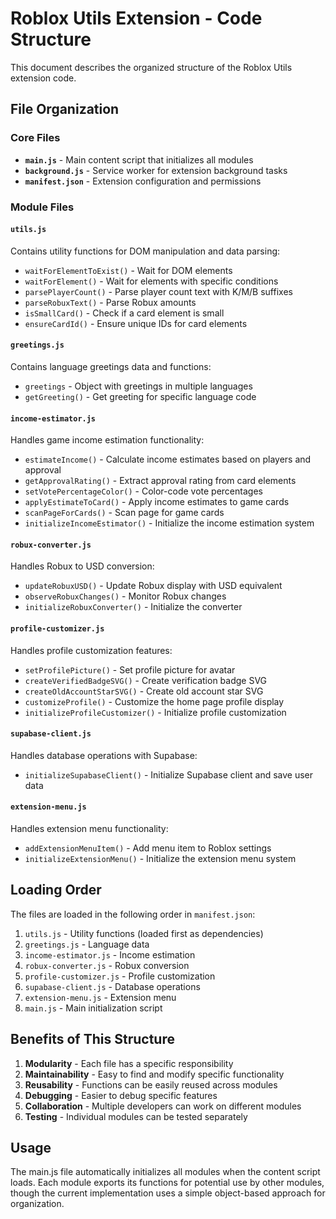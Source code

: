# Roblox Utils Extension - Code Structure

This document describes the organized structure of the Roblox Utils extension code.

## File Organization

### Core Files
- **`main.js`** - Main content script that initializes all modules
- **`background.js`** - Service worker for extension background tasks
- **`manifest.json`** - Extension configuration and permissions

### Module Files

#### `utils.js`
Contains utility functions for DOM manipulation and data parsing:
- `waitForElementToExist()` - Wait for DOM elements
- `waitForElement()` - Wait for elements with specific conditions
- `parsePlayerCount()` - Parse player count text with K/M/B suffixes
- `parseRobuxText()` - Parse Robux amounts
- `isSmallCard()` - Check if a card element is small
- `ensureCardId()` - Ensure unique IDs for card elements

#### `greetings.js`
Contains language greetings data and functions:
- `greetings` - Object with greetings in multiple languages
- `getGreeting()` - Get greeting for specific language code

#### `income-estimator.js`
Handles game income estimation functionality:
- `estimateIncome()` - Calculate income estimates based on players and approval
- `getApprovalRating()` - Extract approval rating from card elements
- `setVotePercentageColor()` - Color-code vote percentages
- `applyEstimateToCard()` - Apply income estimates to game cards
- `scanPageForCards()` - Scan page for game cards
- `initializeIncomeEstimator()` - Initialize the income estimation system

#### `robux-converter.js`
Handles Robux to USD conversion:
- `updateRobuxUSD()` - Update Robux display with USD equivalent
- `observeRobuxChanges()` - Monitor Robux changes
- `initializeRobuxConverter()` - Initialize the converter

#### `profile-customizer.js`
Handles profile customization features:
- `setProfilePicture()` - Set profile picture for avatar
- `createVerifiedBadgeSVG()` - Create verification badge SVG
- `createOldAccountStarSVG()` - Create old account star SVG
- `customizeProfile()` - Customize the home page profile display
- `initializeProfileCustomizer()` - Initialize profile customization

#### `supabase-client.js`
Handles database operations with Supabase:
- `initializeSupabaseClient()` - Initialize Supabase client and save user data

#### `extension-menu.js`
Handles extension menu functionality:
- `addExtensionMenuItem()` - Add menu item to Roblox settings
- `initializeExtensionMenu()` - Initialize the extension menu system

## Loading Order

The files are loaded in the following order in `manifest.json`:

1. `utils.js` - Utility functions (loaded first as dependencies)
2. `greetings.js` - Language data
3. `income-estimator.js` - Income estimation
4. `robux-converter.js` - Robux conversion
5. `profile-customizer.js` - Profile customization
6. `supabase-client.js` - Database operations
7. `extension-menu.js` - Extension menu
8. `main.js` - Main initialization script

## Benefits of This Structure

1. **Modularity** - Each file has a specific responsibility
2. **Maintainability** - Easy to find and modify specific functionality
3. **Reusability** - Functions can be easily reused across modules
4. **Debugging** - Easier to debug specific features
5. **Collaboration** - Multiple developers can work on different modules
6. **Testing** - Individual modules can be tested separately

## Usage

The main.js file automatically initializes all modules when the content script loads. Each module exports its functions for potential use by other modules, though the current implementation uses a simple object-based approach for organization.
